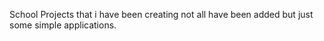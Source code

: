 School Projects that i have been creating not all have been added but just some simple applications.
